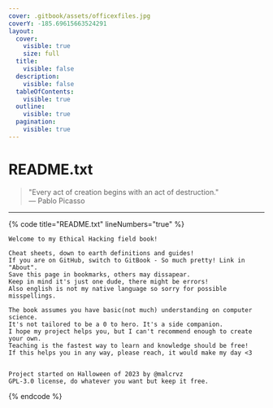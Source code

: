 ```yaml
---
cover: .gitbook/assets/officexfiles.jpg
coverY: -185.69615663524291
layout:
  cover:
    visible: true
    size: full
  title:
    visible: false
  description:
    visible: false
  tableOfContents:
    visible: true
  outline:
    visible: true
  pagination:
    visible: true
---
```


# README.txt

> "Every act of creation begins with an act of destruction."\
> — Pablo Picasso



***

{% code title="README.txt" lineNumbers="true" %}
```
Welcome to my Ethical Hacking field book!

Cheat sheets, down to earth definitions and guides!
If you are on GitHub, switch to GitBook - So much pretty! Link in "About".
Save this page in bookmarks, others may dissapear.
Keep in mind it's just one dude, there might be errors!
Also english is not my native language so sorry for possible misspellings.

The book assumes you have basic(not much) understanding on computer science.
It's not tailored to be a 0 to hero. It's a side companion.
I hope my project helps you, but I can't recommend enough to create your own.
Teaching is the fastest way to learn and knowledge should be free!
If this helps you in any way, please reach, it would make my day <3


Project started on Halloween of 2023 by @malcrvz
GPL-3.0 license, do whatever you want but keep it free.
```
{% endcode %}
